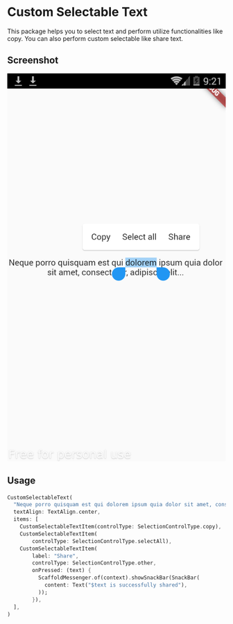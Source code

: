# Custom Selectable Text

This package helps you to select text and perform utilize functionalities like copy. You can also perform custom selectable like share text.

## Screenshot
![custom_selectable_text](screenshots/ss.png)


## Usage
```dart
CustomSelectableText(
  "Neque porro quisquam est qui dolorem ipsum quia dolor sit amet, consectetur, adipisci velit...",
  textAlign: TextAlign.center,
  items: [
    CustomSelectableTextItem(controlType: SelectionControlType.copy),
    CustomSelectableTextItem(
        controlType: SelectionControlType.selectAll),
    CustomSelectableTextItem(
        label: "Share",
        controlType: SelectionControlType.other,
        onPressed: (text) {
          ScaffoldMessenger.of(context).showSnackBar(SnackBar(
            content: Text("$text is successfully shared"),
          ));
        }),
  ],
)
```
